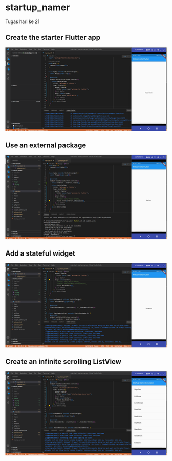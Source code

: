 # startup_namer

Tugas hari ke 21

## Create the starter Flutter app
![Screenshot startup_namer](images/01.png)

## Use an external package
![Screenshot startup_namer](images/02.png)

## Add a stateful widget
![Screenshot startup_namer](images/03.png)

## Create an infinite scrolling ListView
![Screenshot startup_namer](images/04.png)
